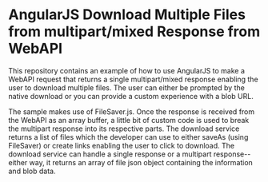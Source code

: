  # AngularJS Download Multiple Files from multipart/mixed Response from WebAPI

This repository contains an example of how to use AngularJS to make a WebAPI request that returns a single multipart/mixed response  enabling the user to download multiple files.  The user can either be prompted by the native download or you can provide a custom experience with a blob URL.

The sample makes use of FileSaver.js.  Once the response is received from the WebAPI as an array buffer, a little bit of custom code is used to break the multipart response into its respective parts.  The download service returns a list of files which the developer can use to either saveAs (using FileSaver) or create links enabling the user to click to download.  The download service can handle a single response or a multipart response--either way, it returns an array of file json object containing the information and blob data.

